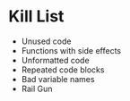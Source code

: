 Kill List
=========
* Unused code
* Functions with side effects
* Unformatted code
* Repeated code blocks
* Bad variable names
* Rail Gun

